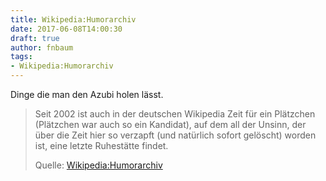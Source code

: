 ```yaml
---
title: Wikipedia:Humorarchiv
date: 2017-06-08T14:00:30
draft: true
author: fnbaum
tags:
- Wikipedia:Humorarchiv
---
```


Dinge die man den Azubi holen lässt.


> Seit 2002 ist auch in der deutschen Wikipedia Zeit für ein Plätzchen
> (Plätzchen war auch so ein Kandidat), auf dem all der Unsinn, der über die
> Zeit hier so verzapft (und natürlich sofort gelöscht) worden ist, eine letzte
> Ruhestätte findet.
>
> Quelle: [Wikipedia:Humorarchiv](https://de.wikipedia.org/wiki/Wikipedia:Humorarchiv/Liste_der_Ausbildungsinitiationsriten)
